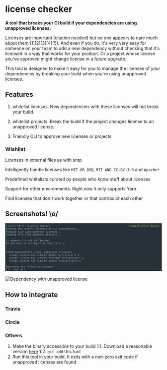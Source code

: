 # license checker

**A tool that breaks your CI build if your dependencies are using unapproved licenses.**


Licenses are important [citation needed] but no one appears to care much about them [1][2][3][4][5]. And even if you do, it's very very easy for someone on your team to add a new dependency without checking that it's licensed in a way that works for your product. Or a project whose license you've approved might change license in a future upgrade.

This tool is designed to make it easy for you to manage the licenses of your dependencies by breaking your build when you're using unapproved licenses.


## Features

1. whitelist licenses.
New dependencies with these licenses will not break your build.

2. whitelist projects.
Break the build if the project changes license to an unapproved license.

3. Friendly CLI to approve new licenses or projects


### Wishlist

Licenses in external files as with sntp

Intelligently handle licenses like `MIT OR BSD`, `MIT AND CC-BY-3.0` and `Apache*`

Predefined whitelists curated by people who know stuff about licenses

Support for other environments. Right now it only supports Yarn.

Find licenses that don't work together or that contradict each other


## Screenshots! \o/

![First run](/doc-images/first-run.png?raw=true "Fist run")

![Dependency with unapproved license](/doc-images/unapproved-license.png?raw=true "Dependecy with unapproved license")


## How to integrate

### Travis

### Circle

### Others

1. Make the binary accessible to your build
1.1. Download a reasonable version [here](TODO)
1.2. `git add` this tool
2. Run this tool in your build. It exits with a non-zero exit code if unapproved licenses are found

